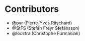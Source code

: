 # Contributors

- @pyr (Pierre-Yves Ritschard)
- @StFS (Stefán Freyr Stefánsson)
- @looztra (Christophe Furmaniak)
